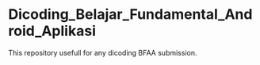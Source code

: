 # Dicoding_Belajar_Fundamental_Android_Aplikasi
This repository usefull for any dicoding BFAA submission.

